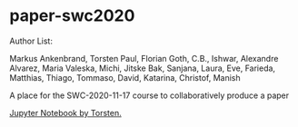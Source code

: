 # paper-swc2020

Author List:


Markus Ankenbrand, Torsten Paul, Florian Goth, C.B., Ishwar, Alexandre Alvarez, Maria Valeska, Michi, Jitske Bak, Sanjana, Laura, Eve, Farieda, Matthias, Thiago, Tommaso, David, Katarina, Christof, Manish


A place for the SWC-2020-11-17 course to collaboratively produce a paper

[Jupyter Notebook by Torsten.](swc_workshop_python.ipynb)

